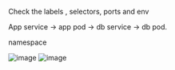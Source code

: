 Check the labels , selectors, ports and env

App service -> app pod -> db service -> db pod.

namespace 

![image](https://github.com/KALYANKUMAR13/k8s-Cluster/assets/35223898/f98e16af-15de-43e8-a1a1-c04fab4fa7bc)
![image](https://github.com/KALYANKUMAR13/k8s-Cluster/assets/35223898/f98e16af-15de-43e8-a1a1-c04fab4fa7bc)
